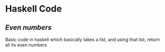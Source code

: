 # Haskell Code
## _Even numbers_

Basic code in haskell which basically takes a list, and using that list, return all its even numbers
